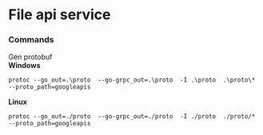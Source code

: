# File api service


### Commands
Gen protobuf \
**Windows**
```shell
protoc --go_out=.\proto  --go-grpc_out=.\proto  -I .\proto  .\proto\*  --proto_path=googleapis
```
**Linux**
```shell
protoc --go_out=./proto  --go-grpc_out=./proto  -I ./proto  ./proto/*  --proto_path=googleapis
```